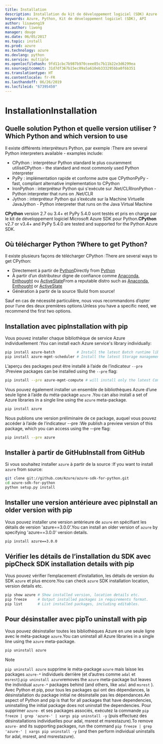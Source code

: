```yaml
---
title: Installation
description: Installation du kit de développement logiciel (SDK) Azure pour Python
keywords: Azure, Python, Kit de développement logiciel (SDK), API
author: lisawong19
ms.author: liwong
manager: douge
ms.date: 06/05/2017
ms.topic: install
ms.prod: azure
ms.technology: azure
ms.devlang: python
ms.service: multiple
ms.openlocfilehash: 9fd11cbc7b987b970ceee85c7b11b22e3d6299ea
ms.sourcegitcommit: 31d7df367b15ec09a5a610eb333295bba0f6b351
ms.translationtype: HT
ms.contentlocale: fr-FR
ms.lasthandoff: 06/26/2019
ms.locfileid: "67395450"
---
```

# <a name="installation"></a><span data-ttu-id="245a8-104">Installation</span><span class="sxs-lookup"><span data-stu-id="245a8-104">Installation</span></span>

## <a name="which-python-and-which-version-to-use"></a><span data-ttu-id="245a8-105">Quelle solution Python et quelle version utiliser ?</span><span class="sxs-lookup"><span data-stu-id="245a8-105">Which Python and which version to use</span></span>

<span data-ttu-id="245a8-106">Il existe différents interpréteurs Python, par exemple :</span><span class="sxs-lookup"><span data-stu-id="245a8-106">There are several Python interpreters available - examples include:</span></span>

* <span data-ttu-id="245a8-107">CPython : interpréteur Python standard le plus couramment utilisé</span><span class="sxs-lookup"><span data-stu-id="245a8-107">CPython - the standard and most commonly used Python interpreter</span></span>
* <span data-ttu-id="245a8-108">PyPy : implémentation rapide et conforme autre que CPython</span><span class="sxs-lookup"><span data-stu-id="245a8-108">PyPy - fast, compliant alternative implementation to CPython</span></span>
* <span data-ttu-id="245a8-109">IronPython : interpréteur Python qui s'exécute sur .Net/CLR</span><span class="sxs-lookup"><span data-stu-id="245a8-109">IronPython - Python interpreter that runs on .Net/CLR</span></span>
* <span data-ttu-id="245a8-110">Jython : interpréteur Python qui s’exécute sur la Machine Virtuelle Java</span><span class="sxs-lookup"><span data-stu-id="245a8-110">Jython - Python interpreter that runs on the Java Virtual Machine</span></span>

<span data-ttu-id="245a8-111">**CPython** version 2.7 ou 3.4+ et PyPy 5.4.0 sont testés et pris en charge par le kit de développement logiciel Microsoft Azure SDK pour Python.</span><span class="sxs-lookup"><span data-stu-id="245a8-111">**CPython** v2.7 or v3.4+ and PyPy 5.4.0 are tested and supported for the Python Azure SDK.</span></span>

## <a name="where-to-get-python"></a><span data-ttu-id="245a8-112">Où télécharger Python ?</span><span class="sxs-lookup"><span data-stu-id="245a8-112">Where to get Python?</span></span>

<span data-ttu-id="245a8-113">Il existe plusieurs façons de télécharger CPython :</span><span class="sxs-lookup"><span data-stu-id="245a8-113">There are several ways to get CPython:</span></span>

* <span data-ttu-id="245a8-114">Directement à partir de [Python](https://www.python.org/)</span><span class="sxs-lookup"><span data-stu-id="245a8-114">Directly from [Python](https://www.python.org/)</span></span>
* <span data-ttu-id="245a8-115">À partir d’un distributeur digne de confiance comme [Anaconda](https://www.anaconda.com/), [Enthought](https://www.enthought.com/) ou [ActiveState](https://www.activestate.com/)</span><span class="sxs-lookup"><span data-stu-id="245a8-115">From a reputable distro such as [Anaconda](https://www.anaconda.com/), [Enthought](https://www.enthought.com/) or [ActiveState](https://www.activestate.com/)</span></span>
* <span data-ttu-id="245a8-116">Génération à partir de la source !</span><span class="sxs-lookup"><span data-stu-id="245a8-116">Build from source!</span></span>

<span data-ttu-id="245a8-117">Sauf en cas de nécessité particulière, nous vous recommandons d’opter pour l’une des deux premières options.</span><span class="sxs-lookup"><span data-stu-id="245a8-117">Unless you have a specific need, we recommend the first two options.</span></span>

## <a name="installation-with-pip"></a><span data-ttu-id="245a8-118">Installation avec pip</span><span class="sxs-lookup"><span data-stu-id="245a8-118">Installation with pip</span></span>

<span data-ttu-id="245a8-119">Vous pouvez installer chaque bibliothèque de service Azure individuellement :</span><span class="sxs-lookup"><span data-stu-id="245a8-119">You can install each Azure service's library individually:</span></span>

```bash
pip install azure-batch          # Install the latest Batch runtime library
pip install azure-mgmt-scheduler # Install the latest Storage management library
```

<span data-ttu-id="245a8-120">L’aperçu des packages peut être installé à l’aide de l’indicateur `--pre` :</span><span class="sxs-lookup"><span data-stu-id="245a8-120">Preview packages can be installed using the `--pre` flag:</span></span>

```bash
pip install --pre azure-mgmt-compute # will install only the latest Compute Management library
```

<span data-ttu-id="245a8-121">Vous pouvez également installer un ensemble de bibliothèques Azure d’une seule ligne à l’aide du méta-package `azure` .</span><span class="sxs-lookup"><span data-stu-id="245a8-121">You can also install a set of Azure libraries in a single line using the `azure` meta-package.</span></span>

```bash
pip install azure
```

<span data-ttu-id="245a8-122">Nous publions une version préliminaire de ce package, auquel vous pouvez accéder à l’aide de l’indicateur --pre :</span><span class="sxs-lookup"><span data-stu-id="245a8-122">We publish a preview version of this package, which you can access using the --pre flag:</span></span>

```bash
pip install --pre azure
```

## <a name="install-from-github"></a><span data-ttu-id="245a8-123">Installer à partir de GitHub</span><span class="sxs-lookup"><span data-stu-id="245a8-123">Install from GitHub</span></span>

<span data-ttu-id="245a8-124">Si vous souhaitez installer `azure` à partir de la source :</span><span class="sxs-lookup"><span data-stu-id="245a8-124">If you want to install `azure` from source:</span></span>

```bash
git clone git://github.com/Azure/azure-sdk-for-python.git
cd azure-sdk-for-python
python setup.py install
```

## <a name="install-an-older-version-with-pip"></a><span data-ttu-id="245a8-125">Installer une version antérieure avec pip</span><span class="sxs-lookup"><span data-stu-id="245a8-125">Install an older version with pip</span></span>
<span data-ttu-id="245a8-126">Vous pouvez installer une version antérieure de `azure` en spécifiant les détails de version 'azure==3.0.0'.</span><span class="sxs-lookup"><span data-stu-id="245a8-126">You can install an older version of `azure` by specifying 'azure==3.0.0' version details.</span></span>
```bash
pip install azure==3.0.0 
```
## <a name="check-sdk-installation-details-with-pip"></a><span data-ttu-id="245a8-127">Vérifier les détails de l’installation du SDK avec pip</span><span class="sxs-lookup"><span data-stu-id="245a8-127">Check SDK installation details with pip</span></span>
<span data-ttu-id="245a8-128">Vous pouvez vérifier l’emplacement d’installation, les détails de version du SDK `azure` et plus encore.</span><span class="sxs-lookup"><span data-stu-id="245a8-128">You can check `azure` SDK installation location, version details etc.</span></span>
```bash
pip show azure # Show installed version, location details etc.
pip freeze     # Output installed packages in requirements format.
pip list       # List installed packages, including editables.
```
## <a name="to-uninstall-with-pip"></a><span data-ttu-id="245a8-129">Pour désinstaller avec pip</span><span class="sxs-lookup"><span data-stu-id="245a8-129">To uninstall with pip</span></span>
<span data-ttu-id="245a8-130">Vous pouvez désinstaller toutes les bibliothèques Azure en une seule ligne avec le méta-package `azure`.</span><span class="sxs-lookup"><span data-stu-id="245a8-130">You can uninstall all Azure libraries in a single line using the `azure` meta-package.</span></span>
```bash
pip uninstall azure 
```
> [!NOTE]
> <span data-ttu-id="245a8-131">`pip uninstall azure` supprime le méta-package `azure` mais laisse les packages `azure-*` individuels derrière (et d’autres comme `adal` et `msrest`).</span><span class="sxs-lookup"><span data-stu-id="245a8-131">`pip uninstall azure`removes the `azure` meta-package but leaves the individual `azure-*` packages behind (and others, like `adal` and `msrest` ).</span></span> <span data-ttu-id="245a8-132">Avec Python et pip, pour tous les packages qui ont des dépendances, la désinstallation du package initial ne désinstalle pas les dépendances.</span><span class="sxs-lookup"><span data-stu-id="245a8-132">An aspect of Python and pip is that for all packages that have dependencies, uninstalling the initial package does not uninstall the dependencies.</span></span> <span data-ttu-id="245a8-133">Pour supprimer `azure-` et ses packages associés, exécutez la commande `pip freeze | grep 'azure-' | xargs pip uninstall -y` (puis effectuez des désinstallations individuelles pour adal, msrest et msrestazure).</span><span class="sxs-lookup"><span data-stu-id="245a8-133">To remove `azure-` and its supporting packages, run the command `pip freeze | grep 'azure-' | xargs pip uninstall -y` (and then perform individual uninstalls for adal, msrest, and msrestazure).</span></span>

